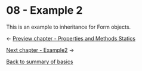 08 - Example 2
===============================

This is an example to inheritance for Form objects.

<- [Preview chapter - Properties and Methods Statics](https://github.com/gael-damour/php-oriented-object-learning/tree/master/Basics/07-Inheritance)

[Next chapter - Example2](https://github.com/gael-damour/php-oriented-object-learning/tree/master/Basics/09-Autoloading) ->

[Back to summary of basics](https://github.com/gael-damour/php-oriented-object-learning/tree/master/Basics)